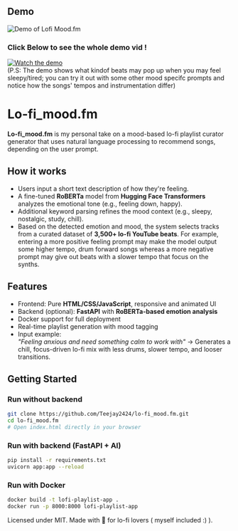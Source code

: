 ## Demo

![Demo of Lofi Mood.fm](demo.gif.gif)





### Click Below to see the whole demo vid !

[![Watch the demo](https://img.youtube.com/vi/WM1paWCGdCw/hqdefault.jpg)](https://youtu.be/WM1paWCGdCw) <br>
(P.S: The demo shows what kindof beats may pop up when you may feel sleepy/tired; you can try it out with some other mood specifc prompts and notice how the songs' tempos and instrumentation differ)


# Lo-fi_mood.fm

**Lo-fi_mood.fm** is my personal take on a mood-based lo-fi playlist curator generator that uses natural language processing to recommend songs, depending on the user prompt.


## How it works

- Users input a short text description of how they're feeling.
- A fine-tuned **RoBERTa** model from **Hugging Face Transformers** analyzes the emotional tone (e.g., feeling down, happy).
- Additional keyword parsing refines the mood context (e.g., sleepy, nostalgic, study, chill).
- Based on the detected emotion and mood, the system selects tracks from a curated dataset of **3,500+ lo-fi YouTube beats**. For example, entering a more positive feeling prompt may make the model output some higher tempo, drum forward songs whereas a more negative prompt may give out beats with a slower tempo that focus on the synths.

## Features

- Frontend: Pure **HTML/CSS/JavaScript**, responsive and animated UI
- Backend (optional): **FastAPI** with **RoBERTa-based emotion analysis**
- Docker support for full deployment
- Real-time playlist generation with mood tagging
- Input example:  
  _"Feeling anxious and need something calm to work with"_ → Generates a chill, focus-driven lo-fi mix with less drums, slower tempo, and looser transitions.

## Getting Started

### Run without backend

```bash
git clone https://github.com/Teejay2424/lo-fi_mood.fm.git
cd lo-fi_mood.fm
# Open index.html directly in your browser
```

### Run with backend (FastAPI + AI)

```bash
pip install -r requirements.txt
uvicorn app:app --reload
```

### Run with Docker

```bash
docker build -t lofi-playlist-app .
docker run -p 8000:8000 lofi-playlist-app
```















Licensed under MIT. 
Made with 💖 for lo-fi lovers ( myself included :) ).

